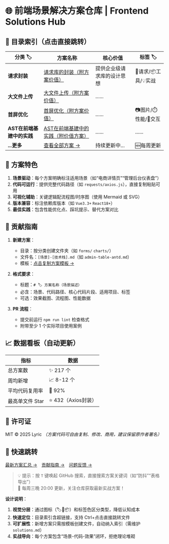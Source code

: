
# 🌐 前端场景解决方案仓库 | Frontend Solutions Hub  


## 📌 目录索引（点击直接跳转）  
| 分类 🏷️          | 方案名称                          | 核心价值                          | 标签 🏷️                  |
|-------------------|-----------------------------------|-----------------------------------|--------------------------|
| **请求封装**      | [请求库的封装（附方案价值）](request-bus/请求库的封装.md) | 提供企业级请求库的设计思想         | 🚀请求/📦工具/💡实战      |
| **大文件上传**      | [大文件上传（附方案价值）](large-file-upload/大文件上传.md)      |  ......  |
| **首屏优化**      | [首屏优化（附方案价值）](first-screen-optimization/首屏优化.md) |     ......     | 📷图片/⏱️性能/🔄交互      |
| **AST在前端基建中的实践**      | [AST在前端基建中的实践（附价值方案）](ast-practices-in-technical-infrastructure/ABT在前端基建中的实践.md) | ......  | ......     |
| **...更多**       | [查看全部方案 →]()                                        | 持续更新中...                    | 🆕每周更新               |


## 🌟 方案特色  
1. **场景驱动**：每个方案明确标注适用场景（如“电商详情页”“管理后台仪表盘”）  
2. **代码可运行**：提供完整代码路径（如 `requests/axios.js`），直接复制粘贴可用  
3. **可视化辅助**：关键逻辑配流程图/时序图（使用 Mermaid 或 SVG）  
4. **版本兼容**：标注依赖库版本（如 `Vue3.3+` `React18+`）  
5. **最佳实践**：包含性能优化点、踩坑提示、替代方案对比  


## 🤝 贡献指南  
1. **新建方案**：  
   - 目录：按分类创建文件夹（如 `forms/` `charts/`）  
   - 文件名：`[场景]-[技术栈].md`（如 `admin-table-antd.md`）  
   - 模板：[点击复制方案模板 →](CONTRIBUTING.md#方案模板)  

2. **格式要求**：  
   - 标题：`# 🏷️ 方案名称（场景描述）`  
   - 必含：场景、代码路径、核心代码片段、适用项目、标签  
   - 可选：效果截图、流程图、性能数据  

3. **PR 流程**：  
   - 提交前运行 `npm run lint` 检查格式  
   - 附带至少 1 个实际项目使用案例  


## 📈 数据看板（自动更新）  
| 指标                | 数据          |  
|---------------------|---------------|  
| 总方案数            | ✨ 217 个      |  
| 周均新增            | 📈 8-12 个     |  
| 平均代码复用率      | 🔄 92%         |  
| 最高单文件 Star     | ⭐ 432（Axios封装）|  


## 📄 许可证  
MIT © 2025 Lyric 
*（方案代码可自由复制、修改、商用，建议保留原作者署名）*


## 🔗 快速跳转  
[最新方案汇总 →](solutions/) [贡献指南 →](CONTRIBUTING.md) [问题反馈 →](https://github.com/your-username/frontend-solutions/issues)  

> 💡 提示：按 `T` 键唤起 GitHub 搜索，直接搜索方案关键词（如“防抖”“表格导出”）  
> 🚀 每周三晚 20:00 更新，关注仓库获取最新实战方案！  

 
**设计说明**：  
1. **视觉分层**：通过图标（🏷️🚀📦）和标签色区分类型，降低认知成本  
2. **快速定位**：目录索引含超链接，支持 Ctrl+点击直接跳转文件  
3. **可扩展性**：新增方案只需按模板创建文件，自动纳入索引（需维护 `solutions.md`）  
4. **实战导向**：每个方案包含“场景-代码-效果”闭环，拒绝理论堆砌  